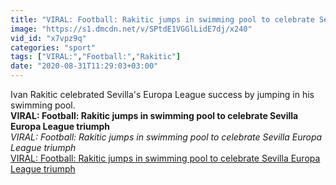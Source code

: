 ```yaml
---
title: "VIRAL: Football: Rakitic jumps in swimming pool to celebrate Sevilla Europa League triumph"
image: "https://s1.dmcdn.net/v/SPtdE1VGGlLidE7dj/x240"
vid_id: "x7vpz9q"
categories: "sport"
tags: ["VIRAL:","Football:","Rakitic"]
date: "2020-08-31T11:29:03+03:00"
---
```

Ivan Rakitic celebrated Sevilla's Europa League success by jumping in his swimming pool.<br><b>VIRAL: Football: Rakitic jumps in swimming pool to celebrate Sevilla Europa League triumph</b><br> <i>VIRAL: Football: Rakitic jumps in swimming pool to celebrate Sevilla Europa League triumph</i><br> <u>VIRAL: Football: Rakitic jumps in swimming pool to celebrate Sevilla Europa League triumph</u>
